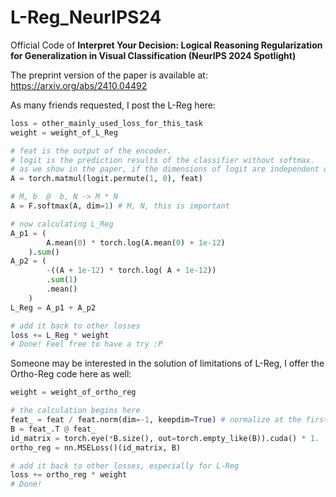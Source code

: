 # L-Reg_NeurIPS24
Official Code of **Interpret Your Decision: Logical Reasoning Regularization for Generalization in Visual Classification (NeurIPS 2024 Spotlight)**


The preprint version of the paper is available at: https://arxiv.org/abs/2410.04492




As many friends requested, I post the L-Reg here:

```python
loss = other_mainly_used_loss_for_this_task
weight = weight_of_L_Reg

# feat is the output of the encoder.
# logit is the prediction results of the classifier without softmax.  
# as we show in the paper, if the dimensions of logit are independent of each other, it will be better. 
A = torch.matmul(logit.permute(1, 0), feat)

# M, b  @  b, N -> M * N
A = F.softmax(A, dim=1) # M, N, this is important

# now calculating L_Reg
A_p1 = (
        A.mean(0) * torch.log(A.mean(0) + 1e-12)
    ).sum()
A_p2 = (
        -((A + 1e-12) * torch.log( A + 1e-12))
        .sum(1)
        .mean()
    )
L_Reg = A_p1 + A_p2

# add it back to other losses
loss += L_Reg * weight
# Done! Feel free to have a try :P
```

Someone may be interested in the solution of limitations of L-Reg, I offer the Ortho-Reg code here as well:

```python
weight = weight_of_ortho_reg

# the calculation begins here
feat_ = feat / feat.norm(dim=-1, keepdim=True) # normalize at the first
B = feat_.T @ feat_
id_matrix = torch.eye(*B.size(), out=torch.empty_like(B)).cuda() * 1.
ortho_reg = nn.MSELoss()(id_matrix, B)

# add it back to other losses, especially for L-Reg
loss += ortho_reg * weight
# Done! 
```
